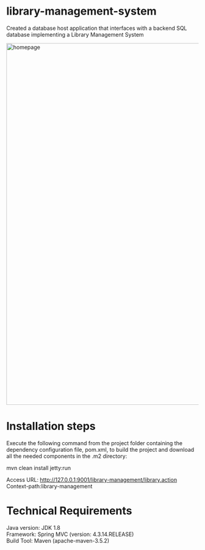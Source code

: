 # library-management-system
Created a database host application that interfaces with a backend SQL database implementing a Library Management System  

<img width="949" alt="homepage" src="https://user-images.githubusercontent.com/25062217/39959996-faaa1f08-55df-11e8-9a53-7b4e947b9563.PNG"> 


# Installation steps
Execute the following command from the project folder containing the dependency configuration file, pom.xml, to build the project and download all the needed components in the .m2 directory:
  
mvn clean install jetty:run  
  
Access URL: http://127.0.0.1:9001/library-management/library.action  
Context-path:library-management  

# Technical Requirements
Java version: JDK 1.8  
Framework: Spring MVC (version: 4.3.14.RELEASE)  
Build Tool: Maven (apache-maven-3.5.2)  
